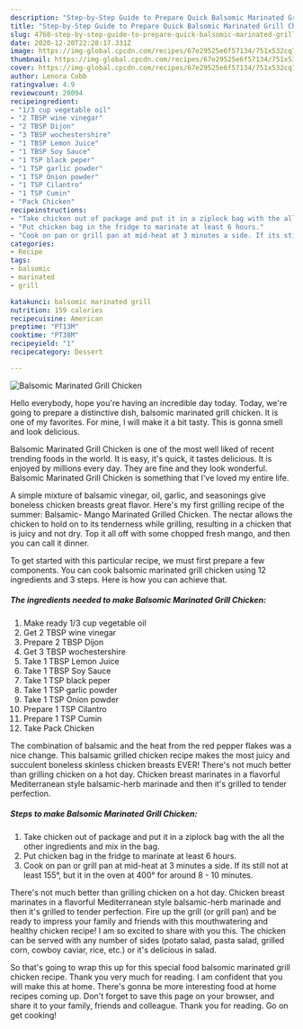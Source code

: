 ```yaml
---
description: "Step-by-Step Guide to Prepare Quick Balsomic Marinated Grill Chicken"
title: "Step-by-Step Guide to Prepare Quick Balsomic Marinated Grill Chicken"
slug: 4768-step-by-step-guide-to-prepare-quick-balsomic-marinated-grill-chicken
date: 2020-12-20T22:28:17.331Z
image: https://img-global.cpcdn.com/recipes/67e29525e6f57134/751x532cq70/balsomic-marinated-grill-chicken-recipe-main-photo.jpg
thumbnail: https://img-global.cpcdn.com/recipes/67e29525e6f57134/751x532cq70/balsomic-marinated-grill-chicken-recipe-main-photo.jpg
cover: https://img-global.cpcdn.com/recipes/67e29525e6f57134/751x532cq70/balsomic-marinated-grill-chicken-recipe-main-photo.jpg
author: Lenora Cobb
ratingvalue: 4.9
reviewcount: 20094
recipeingredient:
- "1/3 cup vegetable oil"
- "2 TBSP wine vinegar"
- "2 TBSP Dijon"
- "3 TBSP wochestershire"
- "1 TBSP Lemon Juice"
- "1 TBSP Soy Sauce"
- "1 TSP black peper"
- "1 TSP garlic powder"
- "1 TSP Onion powder"
- "1 TSP Cilantro"
- "1 TSP Cumin"
- "Pack Chicken"
recipeinstructions:
- "Take chicken out of package and put it in a ziplock bag with the all the other ingredients and mix in the bag."
- "Put chicken bag in the fridge to marinate at least 6 hours."
- "Cook on pan or grill pan at mid-heat at 3 minutes a side. If its still not at least 155°, but it in the oven at 400° for around 8 - 10 minutes."
categories:
- Recipe
tags:
- balsomic
- marinated
- grill

katakunci: balsomic marinated grill 
nutrition: 159 calories
recipecuisine: American
preptime: "PT13M"
cooktime: "PT38M"
recipeyield: "1"
recipecategory: Dessert

---
```



![Balsomic Marinated Grill Chicken](https://img-global.cpcdn.com/recipes/67e29525e6f57134/751x532cq70/balsomic-marinated-grill-chicken-recipe-main-photo.jpg)

Hello everybody, hope you're having an incredible day today. Today, we're going to prepare a distinctive dish, balsomic marinated grill chicken. It is one of my favorites. For mine, I will make it a bit tasty. This is gonna smell and look delicious.

Balsomic Marinated Grill Chicken is one of the most well liked of recent trending foods in the world. It is easy, it's quick, it tastes delicious. It is enjoyed by millions every day. They are fine and they look wonderful. Balsomic Marinated Grill Chicken is something that I've loved my entire life.

A simple mixture of balsamic vinegar, oil, garlic, and seasonings give boneless chicken breasts great flavor. Here&#39;s my first grilling recipe of the summer: Balsamic- Mango Marinated Grilled Chicken. The nectar allows the chicken to hold on to its tenderness while grilling, resulting in a chicken that is juicy and not dry. Top it all off with some chopped fresh mango, and then you can call it dinner.


To get started with this particular recipe, we must first prepare a few components. You can cook balsomic marinated grill chicken using 12 ingredients and 3 steps. Here is how you can achieve that.

<!--inarticleads1-->

##### The ingredients needed to make Balsomic Marinated Grill Chicken:

1. Make ready 1/3 cup vegetable oil
1. Get 2 TBSP wine vinegar
1. Prepare 2 TBSP Dijon
1. Get 3 TBSP wochestershire
1. Take 1 TBSP Lemon Juice
1. Take 1 TBSP Soy Sauce
1. Take 1 TSP black peper
1. Take 1 TSP garlic powder
1. Take 1 TSP Onion powder
1. Prepare 1 TSP Cilantro
1. Prepare 1 TSP Cumin
1. Take Pack Chicken


The combination of balsamic and the heat from the red pepper flakes was a nice change. This balsamic grilled chicken recipe makes the most juicy and succulent boneless skinless chicken breasts EVER! There&#39;s not much better than grilling chicken on a hot day. Chicken breast marinates in a flavorful Mediterranean style balsamic-herb marinade and then it&#39;s grilled to tender perfection. 

<!--inarticleads2-->

##### Steps to make Balsomic Marinated Grill Chicken:

1. Take chicken out of package and put it in a ziplock bag with the all the other ingredients and mix in the bag.
1. Put chicken bag in the fridge to marinate at least 6 hours.
1. Cook on pan or grill pan at mid-heat at 3 minutes a side. If its still not at least 155°, but it in the oven at 400° for around 8 - 10 minutes.


There&#39;s not much better than grilling chicken on a hot day. Chicken breast marinates in a flavorful Mediterranean style balsamic-herb marinade and then it&#39;s grilled to tender perfection. Fire up the grill (or grill pan) and be ready to impress your family and friends with this mouthwatering and healthy chicken recipe! I am so excited to share with you this. The chicken can be served with any number of sides (potato salad, pasta salad, grilled corn, cowboy caviar, rice, etc.) or it&#39;s delicious in salad. 

So that's going to wrap this up for this special food balsomic marinated grill chicken recipe. Thank you very much for reading. I am confident that you will make this at home. There's gonna be more interesting food at home recipes coming up. Don't forget to save this page on your browser, and share it to your family, friends and colleague. Thank you for reading. Go on get cooking!
